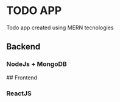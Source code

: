 # TODO APP
Todo app created using MERN tecnologies

## Backend
<h3><b>NodeJs + MongoDB</b></h3>
## Frontend
<h3><b>ReactJS</b></h3>
